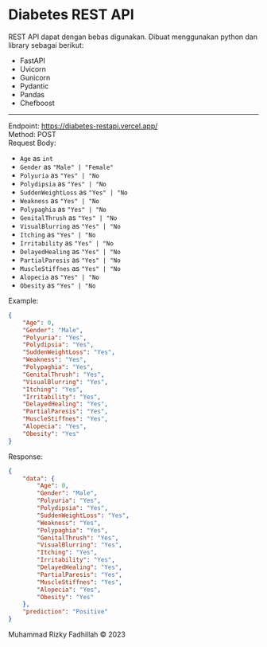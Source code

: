 # Diabetes REST API

REST API dapat dengan bebas digunakan. Dibuat menggunakan python dan library sebagai berikut:

-   FastAPI
-   Uvicorn
-   Gunicorn
-   Pydantic
-   Pandas
-   Chefboost

---

Endpoint: https://diabetes-restapi.vercel.app/  
Method: POST  
Request Body:

-   `Age` as `int`
-   `Gender` as `"Male" | "Female"`
-   `Polyuria` as `"Yes" | "No`
-   `Polydipsia` as `"Yes" | "No`
-   `SuddenWeightLoss` as `"Yes" | "No`
-   `Weakness` as `"Yes" | "No`
-   `Polypaghia` as `"Yes" | "No`
-   `GenitalThrush` as `"Yes" | "No`
-   `VisualBlurring` as `"Yes" | "No`
-   `Itching` as `"Yes" | "No`
-   `Irritability` as `"Yes" | "No`
-   `DelayedHealing` as `"Yes" | "No`
-   `PartialParesis` as `"Yes" | "No`
-   `MuscleStiffnes` as `"Yes" | "No`
-   `Alopecia` as `"Yes" | "No`
-   `Obesity` as `"Yes" | "No`

Example:

```json
{
    "Age": 0,
    "Gender": "Male",
    "Polyuria": "Yes",
    "Polydipsia": "Yes",
    "SuddenWeightLoss": "Yes",
    "Weakness": "Yes",
    "Polypaghia": "Yes",
    "GenitalThrush": "Yes",
    "VisualBlurring": "Yes",
    "Itching": "Yes",
    "Irritability": "Yes",
    "DelayedHealing": "Yes",
    "PartialParesis": "Yes",
    "MuscleStiffnes": "Yes",
    "Alopecia": "Yes",
    "Obesity": "Yes"
}
```

Response:

```json
{
    "data": {
        "Age": 0,
        "Gender": "Male",
        "Polyuria": "Yes",
        "Polydipsia": "Yes",
        "SuddenWeightLoss": "Yes",
        "Weakness": "Yes",
        "Polypaghia": "Yes",
        "GenitalThrush": "Yes",
        "VisualBlurring": "Yes",
        "Itching": "Yes",
        "Irritability": "Yes",
        "DelayedHealing": "Yes",
        "PartialParesis": "Yes",
        "MuscleStiffnes": "Yes",
        "Alopecia": "Yes",
        "Obesity": "Yes"
    },
    "prediction": "Positive"
}
```

Muhammad Rizky Fadhillah &copy; 2023

